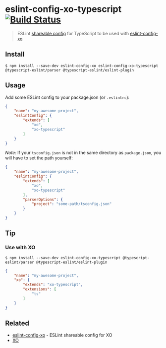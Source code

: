 # eslint-config-xo-typescript [![Build Status](https://travis-ci.org/xojs/eslint-config-xo-typescript.svg?branch=master)](https://travis-ci.org/xojs/eslint-config-xo-typescript)

> ESLint [shareable config](https://eslint.org/docs/developer-guide/shareable-configs.html) for TypeScript to be used with [eslint-config-xo](https://github.com/xojs/eslint-config-xo)

## Install

```
$ npm install --save-dev eslint-config-xo eslint-config-xo-typescript @typescript-eslint/parser @typescript-eslint/eslint-plugin
```

## Usage

Add some ESLint config to your package.json (or `.eslintrc`):

```json
{
	"name": "my-awesome-project",
	"eslintConfig": {
		"extends": [
			"xo",
			"xo-typescript"
		]
	}
}
```

*Note:* If your `tsconfig.json` is not in the same directory as `package.json`, you will have to set the path yourself:

```json
{
	"name": "my-awesome-project",
	"eslintConfig": {
		"extends": [
			"xo",
			"xo-typescript"
		],
		"parserOptions": {
			"project": "some-path/tsconfig.json"
		}
	}
}
```

## Tip

### Use with XO

```
$ npm install --save-dev eslint-config-xo-typescript @typescript-eslint/parser @typescript-eslint/eslint-plugin
```

```json
{
	"name": "my-awesome-project",
	"xo": {
		"extends": "xo-typescript",
		"extensions": [
			"ts"
		]
	}
}
```

## Related

- [eslint-config-xo](https://github.com/xojs/eslint-config-xo) - ESLint shareable config for XO
- [XO](https://github.com/xojs/xo)
